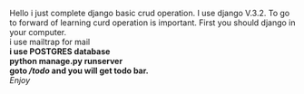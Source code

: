 Hello i just complete django basic crud operation. I use django V.3.2. 
To go to forward of learning curd operation is important.
First you should django in your computer.
<br/>
i use mailtrap for mail 
<br/>
**i use POSTGRES database**
<br/>
**python manage.py runserver** <br/>
**goto _/todo_ and you will get todo bar.**
<br/>
_Enjoy_
